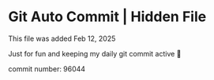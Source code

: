 # Git Auto Commit | Hidden File

This file was added Feb 12, 2025

Just for fun and keeping my daily git commit active 🤪

commit number: 96044
